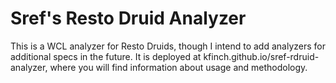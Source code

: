 # Sref's Resto Druid Analyzer
This is a WCL analyzer for Resto Druids, though I intend to add analyzers for additional specs in the future. It is deployed at kfinch.github.io/sref-rdruid-analyzer, where you will find information about usage and methodology.
